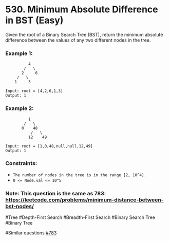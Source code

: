 # 530. Minimum Absolute Difference in BST (Easy)

Given the root of a Binary Search Tree (BST), return the minimum absolute difference between the values of any two different nodes in the tree.

### Example 1:

```
          4
        /   \
       2     6
     /   \
    1     3

Input: root = [4,2,6,1,3]
Output: 1
```

### Example 2:

```
          1
        /   \
       0    48
           /   \
          12    49

Input: root = [1,0,48,null,null,12,49]
Output: 1
```

### Constraints:

- `The number of nodes in the tree is in the range [2, 10^4].`
- `0 <= Node.val <= 10^5`

### Note: This question is the same as 783: https://leetcode.com/problems/minimum-distance-between-bst-nodes/

#Tree #Depth-First Search #Breadth-First Search #Binary Search Tree #Binary Tree

#Similar questions [#783](../p783e/README.md)
